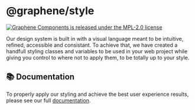 # @graphene/style

[![Graphene Components is released under the MPL-2.0 license](https://img.shields.io/github/license/kevintosli/graphene?style=flat-square)](././LICENSE)

Our design system is built in with a visual language meant to be intuitive, refined, accessible and consistant. To achieve that, we have created a handfull styling classes and variables to be used in your web project while giving you control to where not to apply them, to be totally up to your style.

## :books: Documentation

To properly apply our styling and achieve the best user experience results, please see our full [documentation](#).
